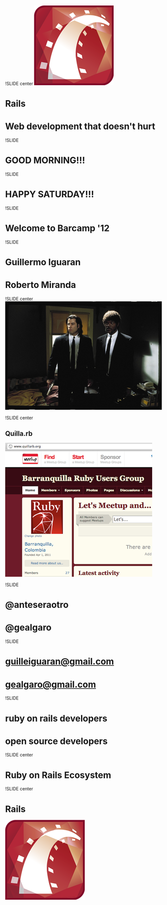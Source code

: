 !SLIDE center
![Rails](rails.png)
# Rails #
# Web development that doesn't hurt #

!SLIDE
# GOOD MORNING!!! #

!SLIDE
# HAPPY SATURDAY!!! #

!SLIDE
# Welcome to Barcamp '12 #


!SLIDE
# Guillermo Iguaran #
# Roberto Miranda #

!SLIDE center
![Pulp Fiction](pulp-fiction.png)

!SLIDE center
## Quilla.rb ##
![Quilla.rb](quillarb.png)

!SLIDE
# @anteseraotro #
# @gealgaro #

!SLIDE
# guilleiguaran@gmail.com #
# gealgaro@gmail.com #

!SLIDE
# ruby on rails developers #
# open source developers #

!SLIDE center
# Ruby on Rails Ecosystem #

!SLIDE center
# Rails #
![Rails](rails.png)

